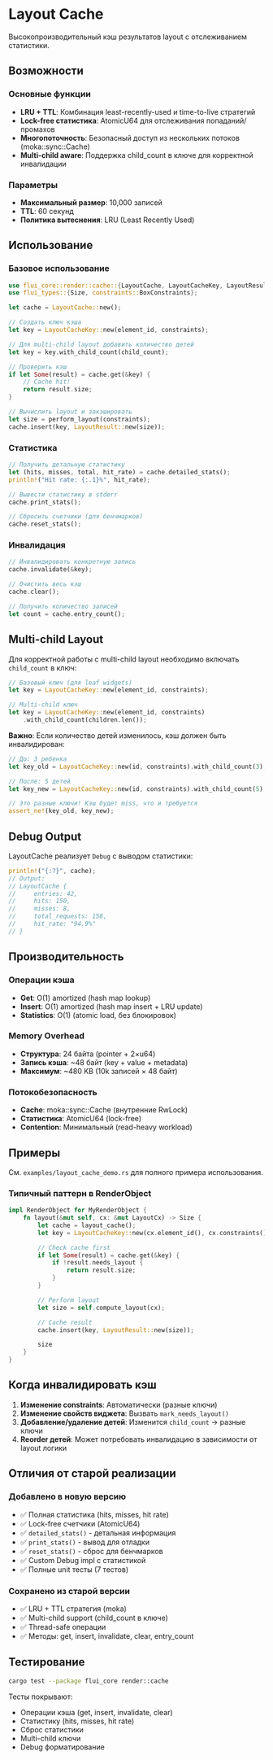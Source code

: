 # Layout Cache

Высокопроизводительный кэш результатов layout с отслеживанием статистики.

## Возможности

### Основные функции

- **LRU + TTL**: Комбинация least-recently-used и time-to-live стратегий
- **Lock-free статистика**: AtomicU64 для отслеживания попаданий/промахов
- **Многопоточность**: Безопасный доступ из нескольких потоков (moka::sync::Cache)
- **Multi-child aware**: Поддержка child_count в ключе для корректной инвалидации

### Параметры

- **Максимальный размер**: 10,000 записей
- **TTL**: 60 секунд
- **Политика вытеснения**: LRU (Least Recently Used)

## Использование

### Базовое использование

```rust
use flui_core::render::cache::{LayoutCache, LayoutCacheKey, LayoutResult};
use flui_types::{Size, constraints::BoxConstraints};

let cache = LayoutCache::new();

// Создать ключ кэша
let key = LayoutCacheKey::new(element_id, constraints);

// Для multi-child layout добавить количество детей
let key = key.with_child_count(child_count);

// Проверить кэш
if let Some(result) = cache.get(&key) {
    // Cache hit!
    return result.size;
}

// Вычислить layout и закэшировать
let size = perform_layout(constraints);
cache.insert(key, LayoutResult::new(size));
```

### Статистика

```rust
// Получить детальную статистику
let (hits, misses, total, hit_rate) = cache.detailed_stats();
println!("Hit rate: {:.1}%", hit_rate);

// Вывести статистику в stderr
cache.print_stats();

// Сбросить счетчики (для бенчмарков)
cache.reset_stats();
```

### Инвалидация

```rust
// Инвалидировать конкретную запись
cache.invalidate(&key);

// Очистить весь кэш
cache.clear();

// Получить количество записей
let count = cache.entry_count();
```

## Multi-child Layout

Для корректной работы с multi-child layout необходимо включать `child_count` в ключ:

```rust
// Базовый ключ (для leaf widgets)
let key = LayoutCacheKey::new(element_id, constraints);

// Multi-child ключ
let key = LayoutCacheKey::new(element_id, constraints)
    .with_child_count(children.len());
```

**Важно**: Если количество детей изменилось, кэш должен быть инвалидирован:

```rust
// До: 3 ребенка
let key_old = LayoutCacheKey::new(id, constraints).with_child_count(3);

// После: 5 детей
let key_new = LayoutCacheKey::new(id, constraints).with_child_count(5);

// Это разные ключи! Кэш будет miss, что и требуется
assert_ne!(key_old, key_new);
```

## Debug Output

LayoutCache реализует `Debug` с выводом статистики:

```rust
println!("{:?}", cache);
// Output:
// LayoutCache {
//     entries: 42,
//     hits: 150,
//     misses: 8,
//     total_requests: 158,
//     hit_rate: "94.9%"
// }
```

## Производительность

### Операции кэша

- **Get**: O(1) amortized (hash map lookup)
- **Insert**: O(1) amortized (hash map insert + LRU update)
- **Statistics**: O(1) (atomic load, без блокировок)

### Memory Overhead

- **Структура**: 24 байта (pointer + 2×u64)
- **Запись кэша**: ~48 байт (key + value + metadata)
- **Максимум**: ~480 KB (10k записей × 48 байт)

### Потокобезопасность

- **Cache**: moka::sync::Cache (внутренние RwLock)
- **Статистика**: AtomicU64 (lock-free)
- **Contention**: Минимальный (read-heavy workload)

## Примеры

См. `examples/layout_cache_demo.rs` для полного примера использования.

### Типичный паттерн в RenderObject

```rust
impl RenderObject for MyRenderObject {
    fn layout(&mut self, cx: &mut LayoutCx) -> Size {
        let cache = layout_cache();
        let key = LayoutCacheKey::new(cx.element_id(), cx.constraints());

        // Check cache first
        if let Some(result) = cache.get(&key) {
            if !result.needs_layout {
                return result.size;
            }
        }

        // Perform layout
        let size = self.compute_layout(cx);

        // Cache result
        cache.insert(key, LayoutResult::new(size));

        size
    }
}
```

## Когда инвалидировать кэш

1. **Изменение constraints**: Автоматически (разные ключи)
2. **Изменение свойств виджета**: Вызвать `mark_needs_layout()`
3. **Добавление/удаление детей**: Изменится `child_count` → разные ключи
4. **Reorder детей**: Может потребовать инвалидацию в зависимости от layout логики

## Отличия от старой реализации

### Добавлено в новую версию

- ✅ Полная статистика (hits, misses, hit rate)
- ✅ Lock-free счетчики (AtomicU64)
- ✅ `detailed_stats()` - детальная информация
- ✅ `print_stats()` - вывод для отладки
- ✅ `reset_stats()` - сброс для бенчмарков
- ✅ Custom Debug impl с статистикой
- ✅ Полные unit тесты (7 тестов)

### Сохранено из старой версии

- ✅ LRU + TTL стратегия (moka)
- ✅ Multi-child support (child_count в ключе)
- ✅ Thread-safe операции
- ✅ Методы: get, insert, invalidate, clear, entry_count

## Тестирование

```bash
cargo test --package flui_core render::cache
```

Тесты покрывают:
- Операции кэша (get, insert, invalidate, clear)
- Статистику (hits, misses, hit rate)
- Сброс статистики
- Multi-child ключи
- Debug форматирование

